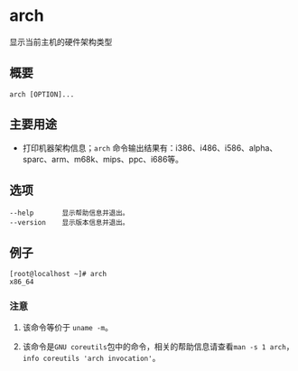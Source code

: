 arch
===

显示当前主机的硬件架构类型

## 概要

```shell
arch [OPTION]...
```

## 主要用途

- 打印机器架构信息；`arch` 命令输出结果有：i386、i486、i586、alpha、sparc、arm、m68k、mips、ppc、i686等。

## 选项

```shell
--help       显示帮助信息并退出。
--version    显示版本信息并退出。
```

## 例子

```shell
[root@localhost ~]# arch
x86_64
```

### 注意

1. 该命令等价于 `uname -m`。

2. 该命令是`GNU coreutils`包中的命令，相关的帮助信息请查看`man -s 1 arch`，`info coreutils 'arch invocation'`。


